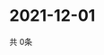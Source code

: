 # 2021-12-01
  共 0条

  <!-- BEGIN -->
  <!-- 最后更新时间Wed Dec 01 2021 15:04:03 GMT+0000 (Coordinated Universal Time) -->
  
  <!-- END -->
  
  
